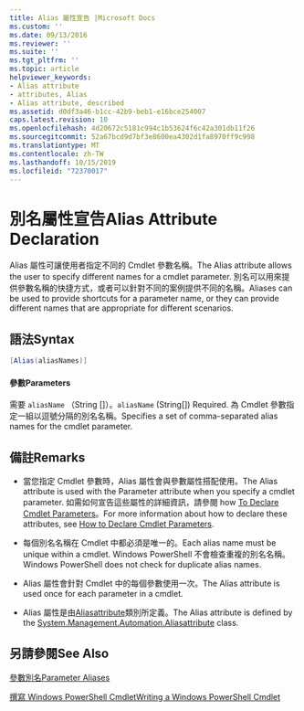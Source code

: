 ```yaml
---
title: Alias 屬性宣告 |Microsoft Docs
ms.custom: ''
ms.date: 09/13/2016
ms.reviewer: ''
ms.suite: ''
ms.tgt_pltfrm: ''
ms.topic: article
helpviewer_keywords:
- Alias attribute
- attributes, Alias
- Alias attribute, described
ms.assetid: d0df3a46-b1cc-42b9-beb1-e16bce254007
caps.latest.revision: 10
ms.openlocfilehash: 4d20672c5181c994c1b53624f6c42a301db11f26
ms.sourcegitcommit: 52a67bcd9d7bf3e8600ea4302d1fa8970ff9c998
ms.translationtype: MT
ms.contentlocale: zh-TW
ms.lasthandoff: 10/15/2019
ms.locfileid: "72370017"
---
```

# <a name="alias-attribute-declaration"></a><span data-ttu-id="6ef0b-102">別名屬性宣告</span><span class="sxs-lookup"><span data-stu-id="6ef0b-102">Alias Attribute Declaration</span></span>

<span data-ttu-id="6ef0b-103">Alias 屬性可讓使用者指定不同的 Cmdlet 參數名稱。</span><span class="sxs-lookup"><span data-stu-id="6ef0b-103">The Alias attribute allows the user to specify different names for a cmdlet parameter.</span></span> <span data-ttu-id="6ef0b-104">別名可以用來提供參數名稱的快捷方式，或者可以針對不同的案例提供不同的名稱。</span><span class="sxs-lookup"><span data-stu-id="6ef0b-104">Aliases can be used to provide shortcuts for a parameter name, or they can provide different names that are appropriate for different scenarios.</span></span>

## <a name="syntax"></a><span data-ttu-id="6ef0b-105">語法</span><span class="sxs-lookup"><span data-stu-id="6ef0b-105">Syntax</span></span>

```csharp
[Alias(aliasNames)]
```

#### <a name="parameters"></a><span data-ttu-id="6ef0b-106">參數</span><span class="sxs-lookup"><span data-stu-id="6ef0b-106">Parameters</span></span>

<span data-ttu-id="6ef0b-107">需要 `aliasName` （String []）。</span><span class="sxs-lookup"><span data-stu-id="6ef0b-107">`aliasName` (String[]) Required.</span></span> <span data-ttu-id="6ef0b-108">為 Cmdlet 參數指定一組以逗號分隔的別名名稱。</span><span class="sxs-lookup"><span data-stu-id="6ef0b-108">Specifies a set of comma-separated alias names for the cmdlet parameter.</span></span>

## <a name="remarks"></a><span data-ttu-id="6ef0b-109">備註</span><span class="sxs-lookup"><span data-stu-id="6ef0b-109">Remarks</span></span>

- <span data-ttu-id="6ef0b-110">當您指定 Cmdlet 參數時，Alias 屬性會與參數屬性搭配使用。</span><span class="sxs-lookup"><span data-stu-id="6ef0b-110">The Alias attribute is used with the Parameter attribute when you specify a cmdlet parameter.</span></span> <span data-ttu-id="6ef0b-111">如需如何宣告這些屬性的詳細資訊，請參閱 how [To Declare Cmdlet Parameters](./how-to-declare-cmdlet-parameters.md)。</span><span class="sxs-lookup"><span data-stu-id="6ef0b-111">For more information about how to declare these attributes, see [How to Declare Cmdlet Parameters](./how-to-declare-cmdlet-parameters.md).</span></span>

- <span data-ttu-id="6ef0b-112">每個別名名稱在 Cmdlet 中都必須是唯一的。</span><span class="sxs-lookup"><span data-stu-id="6ef0b-112">Each alias name must be unique within a cmdlet.</span></span> <span data-ttu-id="6ef0b-113">Windows PowerShell 不會檢查重複的別名名稱。</span><span class="sxs-lookup"><span data-stu-id="6ef0b-113">Windows PowerShell does not check for duplicate alias names.</span></span>

- <span data-ttu-id="6ef0b-114">Alias 屬性會針對 Cmdlet 中的每個參數使用一次。</span><span class="sxs-lookup"><span data-stu-id="6ef0b-114">The Alias attribute is used once for each parameter in a cmdlet.</span></span>

- <span data-ttu-id="6ef0b-115">Alias 屬性是由[Aliasattribute](/dotnet/api/System.Management.Automation.AliasAttribute)類別所定義。</span><span class="sxs-lookup"><span data-stu-id="6ef0b-115">The Alias attribute is defined by the [System.Management.Automation.Aliasattribute](/dotnet/api/System.Management.Automation.AliasAttribute) class.</span></span>

## <a name="see-also"></a><span data-ttu-id="6ef0b-116">另請參閱</span><span class="sxs-lookup"><span data-stu-id="6ef0b-116">See Also</span></span>

[<span data-ttu-id="6ef0b-117">參數別名</span><span class="sxs-lookup"><span data-stu-id="6ef0b-117">Parameter Aliases</span></span>](./parameter-aliases.md)

[<span data-ttu-id="6ef0b-118">撰寫 Windows PowerShell Cmdlet</span><span class="sxs-lookup"><span data-stu-id="6ef0b-118">Writing a Windows PowerShell Cmdlet</span></span>](./writing-a-windows-powershell-cmdlet.md)

